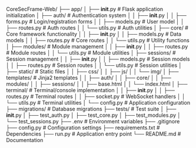 CoreSecFrame-Web/
├── app/
│   ├── __init__.py               # Flask application initialization
│   ├── auth/                     # Authentication system
│   │   ├── __init__.py
│   │   ├── forms.py              # Login/registration forms
│   │   ├── models.py             # User model
│   │   ├── routes.py             # Auth routes
│   │   └── utils.py              # Auth utilities
│   ├── core/                     # Core framework functionality
│   │   ├── __init__.py
│   │   ├── models.py             # Data models
│   │   ├── routes.py             # Core routes
│   │   └── utils.py              # Utility functions
│   ├── modules/                  # Module management
│   │   ├── __init__.py
│   │   ├── routes.py             # Module routes
│   │   └── utils.py              # Module utilities
│   ├── sessions/                 # Session management
│   │   ├── __init__.py
│   │   ├── models.py             # Session models
│   │   ├── routes.py             # Session routes
│   │   └── utils.py              # Session utilities
│   ├── static/                   # Static files
│   │   ├── css/
│   │   ├── js/
│   │   └── img/
│   ├── templates/                # Jinja2 templates
│   │   ├── auth/
│   │   ├── core/
│   │   ├── modules/
│   │   ├── sessions/
│   │   ├── base.html
│   │   └── index.html
│   ├── terminal/                 # Terminal/console implementation
│   │   ├── __init__.py
│   │   ├── routes.py             # Terminal routes
│   │   ├── socket.py             # WebSocket handlers
│   │   └── utils.py              # Terminal utilities
│   └── config.py                 # Application configuration
├── migrations/                   # Database migrations
├── tests/                        # Test suite
│   ├── __init__.py
│   ├── test_auth.py
│   ├── test_core.py
│   ├── test_modules.py
│   └── test_sessions.py
├── .env                          # Environment variables
├── .gitignore
├── config.py                     # Configuration settings
├── requirements.txt              # Dependencies
├── run.py                        # Application entry point
└── README.md                     # Documentation